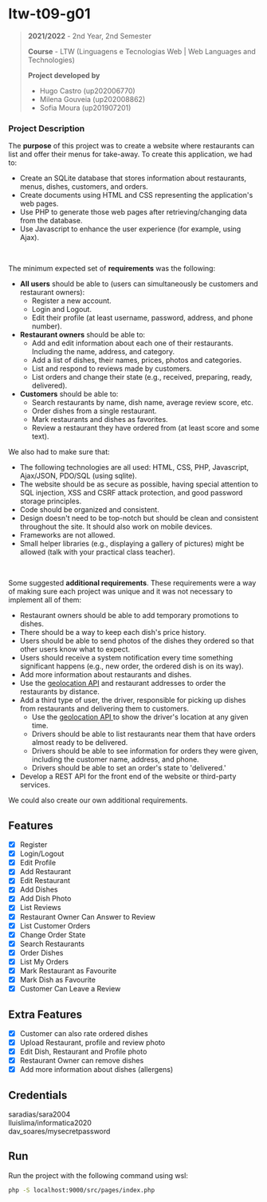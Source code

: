 # ltw-t09-g01

> **2021/2022** - 2nd Year, 2nd Semester
> 
> **Course** - LTW (Linguagens e Tecnologias Web | Web Languages and Technologies)
> 
> **Project developed by**
> - Hugo Castro (up202006770)
> - Milena Gouveia (up202008862)
> - Sofia Moura (up201907201)

### Project Description
The **purpose** of this project was to create a website where restaurants can list and offer their menus for take-away. To create this application, we had to:
- Create an SQLite database that stores information about restaurants, menus, dishes, customers, and orders.
- Create documents using HTML and CSS representing the application's web pages.
- Use PHP to generate those web pages after retrieving/changing data from the database.
- Use Javascript to enhance the user experience (for example, using Ajax).
<br>

The minimum expected set of **requirements** was the following:
* **All users** should be able to (users can simultaneously be customers and restaurant owners):
    * Register a new account.
    * Login and Logout.
    * Edit their profile (at least username, password, address, and phone number).
* **Restaurant owners** should be able to:
    * Add and edit information about each one of their restaurants. Including the name, address, and category.
    * Add a list of dishes, their names, prices, photos and categories.
    * List and respond to reviews made by customers.
    * List orders and change their state (e.g., received, preparing, ready, delivered).
* **Customers** should be able to:
    * Search restaurants by name, dish name, average review score, etc.
    * Order dishes from a single restaurant.
    * Mark restaurants and dishes as favorites.
    * Review a restaurant they have ordered from (at least score and some text).
    
We also had to make sure that:
* The following technologies are all used:
HTML, CSS, PHP, Javascript, Ajax/JSON, PDO/SQL (using sqlite).
* The website should be as secure as possible, having special attention to SQL injection, XSS and CSRF attack protection, and good password storage principles.
* Code should be organized and consistent.
* Design doesn't need to be top-notch but should be clean and consistent throughout the site. It should also work on mobile devices.
* Frameworks are not allowed.
* Small helper libraries (e.g., displaying a gallery of pictures) might be allowed (talk with your practical class teacher).
<br>

Some suggested **additional requirements**. These requirements were a way of making sure each project was unique and it was not necessary to implement all of them:
* Restaurant owners should be able to add temporary promotions to dishes.
* There should be a way to keep each dish's price history.
* Users should be able to send photos of the dishes they ordered so that other users know what to expect.
* Users should receive a system notification every time something significant happens (e.g., new order, the ordered dish is on its way).
* Add more information about restaurants and dishes.
* Use the <a href="https://developer.mozilla.org/en-US/docs/Web/API/Geolocation_API"> geolocation API</a> and restaurant addresses to order the restaurants by distance.
* Add a third type of user, the driver, responsible for picking up dishes from restaurants and delivering them to customers.
  * Use the <a href="https://developer.mozilla.org/en-US/docs/Web/API/Geolocation_API"> geolocation API </a> to show the driver's location at any given time.
  * Drivers should be able to list restaurants near them that have orders almost ready to be delivered.
  * Drivers should be able to see information for orders they were given, including the customer name, address, and phone.
  * Drivers should be able to set an order's state to 'delivered.'
* Develop a REST API for the front end of the website or third-party services.

We could also create our own additional requirements.
<br>

## Features

- [x] Register
- [x] Login/Logout
- [x] Edit Profile
- [x] Add Restaurant
- [x] Edit Restaurant
- [x] Add Dishes
- [x] Add Dish Photo
- [x] List Reviews
- [x] Restaurant Owner Can Answer to Review
- [x] List Customer Orders
- [x] Change Order State
- [x] Search Restaurants
- [x] Order Dishes
- [x] List My Orders
- [x] Mark Restaurant as Favourite
- [x] Mark Dish as Favourite
- [x] Customer Can Leave a Review

## Extra Features

- [x] Customer can also rate ordered dishes
- [x] Upload Restaurant, profile and review photo
- [x] Edit Dish, Restaurant and Profile photo
- [x] Restaurant Owner can remove dishes
- [x] Add more information about dishes (allergens)

## Credentials

saradias/sara2004 <br>
lluislima/informatica2020 <br>
dav_soares/mysecretpassword <br>

## Run
Run the project with the following command using wsl:
```bash
php -S localhost:9000/src/pages/index.php
```
